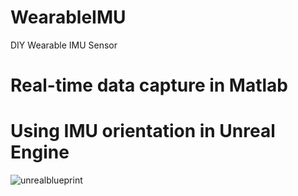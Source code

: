 # WearableIMU
DIY Wearable IMU Sensor

# Real-time data capture in Matlab 

# Using IMU orientation in Unreal Engine
![unrealblueprint](https://cloud.githubusercontent.com/assets/3007756/25662762/fc8abcd8-3015-11e7-9986-1da06c8d3162.PNG)
